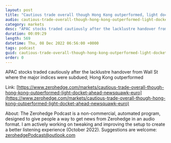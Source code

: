 ```yaml
---
layout: post
title: "Cautious trade overall though Hong Kong outperformed, light docket ahead - Newsquawk Euro Market Open"
audio: cautious-trade-overall-though-hong-kong-outperformed-light-docket-ahead-newsquawk-euro-0
category: markets
desc: "APAC stocks traded cautiously after the lacklustre handover from Wall St where the major indices were subdued; Hong Kong outperformed "
duration: 00:09:29
length: 569
datetime: Thu, 08 Dec 2022 06:56:00 +0000
tags: podcast
guid: cautious-trade-overall-though-hong-kong-outperformed-light-docket-ahead-newsquawk-euro-0
order: 0
---
```

APAC stocks traded cautiously after the lacklustre handover from Wall St where the major indices were subdued; Hong Kong outperformed 

Link: [https://www.zerohedge.com/markets/cautious-trade-overall-though-hong-kong-outperformed-light-docket-ahead-newsquawk-euro](https://www.zerohedge.com/markets/cautious-trade-overall-though-hong-kong-outperformed-light-docket-ahead-newsquawk-euro)

About: The Zerohedge Podcast is a non-commercial, automated program, designed to give people a way to get news from Zerohedge in an audio format.  I am actively working on tweaking and improving the setup to create a better listening experience (October 2022).  Suggestions are welcome: [zerohedgePodcast@outlook.com](mailto:zerohedgePodcast@outlook.com)